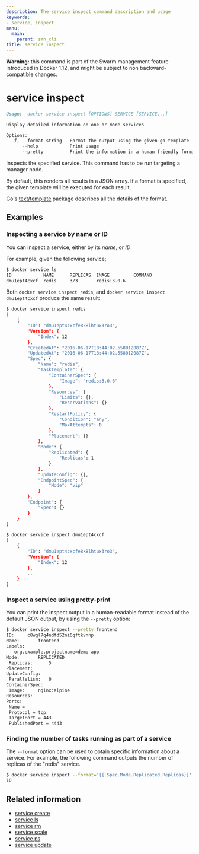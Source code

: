 ```yaml
---
description: The service inspect command description and usage
keywords:
- service, inspect
menu:
  main:
    parent: smn_cli
title: service inspect
---
```


**Warning:** this command is part of the Swarm management feature introduced in Docker 1.12, and might be subject to non backward-compatible changes.

# service inspect

```Markdown
Usage:  docker service inspect [OPTIONS] SERVICE [SERVICE...]

Display detailed information on one or more services

Options:
  -f, --format string   Format the output using the given go template
      --help            Print usage
      --pretty          Print the information in a human friendly format.
```


Inspects the specified service. This command has to be run targeting a manager
node.

By default, this renders all results in a JSON array. If a format is specified,
the given template will be executed for each result.

Go's [text/template](http://golang.org/pkg/text/template/) package
describes all the details of the format.

## Examples

### Inspecting a service  by name or ID

You can inspect a service, either by its *name*, or *ID*

For example, given the following service;

```bash
$ docker service ls
ID            NAME      REPLICAS  IMAGE         COMMAND
dmu1ept4cxcf  redis     3/3       redis:3.0.6
```

Both `docker service inspect redis`, and `docker service inspect dmu1ept4cxcf`
produce the same result:

```bash
$ docker service inspect redis
[
    {
        "ID": "dmu1ept4cxcfe8k8lhtux3ro3",
        "Version": {
            "Index": 12
        },
        "CreatedAt": "2016-06-17T18:44:02.558012087Z",
        "UpdatedAt": "2016-06-17T18:44:02.558012087Z",
        "Spec": {
            "Name": "redis",
            "TaskTemplate": {
                "ContainerSpec": {
                    "Image": "redis:3.0.6"
                },
                "Resources": {
                    "Limits": {},
                    "Reservations": {}
                },
                "RestartPolicy": {
                    "Condition": "any",
                    "MaxAttempts": 0
                },
                "Placement": {}
            },
            "Mode": {
                "Replicated": {
                    "Replicas": 1
                }
            },
            "UpdateConfig": {},
            "EndpointSpec": {
                "Mode": "vip"
            }
        },
        "Endpoint": {
            "Spec": {}
        }
    }
]
```

```bash
$ docker service inspect dmu1ept4cxcf
[
    {
        "ID": "dmu1ept4cxcfe8k8lhtux3ro3",
        "Version": {
            "Index": 12
        },
        ...
    }
]
```

### Inspect a service using pretty-print

You can print the inspect output in a human-readable format instead of the default
JSON output, by using the `--pretty` option:

```bash
$ docker service inspect --pretty frontend
ID:		c8wgl7q4ndfd52ni6qftkvnnp
Name:		frontend
Labels:
 - org.example.projectname=demo-app
Mode:		REPLICATED
 Replicas:		5
Placement:
UpdateConfig:
 Parallelism:	0
ContainerSpec:
 Image:		nginx:alpine
Resources:
Ports:
 Name =
 Protocol = tcp
 TargetPort = 443
 PublishedPort = 4443
```


### Finding the number of tasks running as part of a service

The `--format` option can be used to obtain specific information about a
service. For example, the following command outputs the number of replicas
of the "redis" service.

```bash
$ docker service inspect --format='{{.Spec.Mode.Replicated.Replicas}}' redis
10
```


## Related information

* [service create](service_create.md)
* [service ls](service_ls.md)
* [service rm](service_rm.md)
* [service scale](service_scale.md)
* [service ps](service_ps.md)
* [service update](service_update.md)
